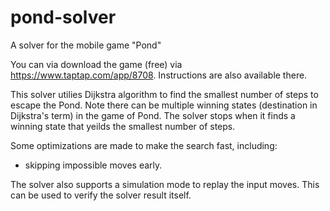 # pond-solver
A solver for the mobile game "Pond"

You can via download the game (free) via https://www.taptap.com/app/8708. Instructions are also available there.

This solver utilies Dijkstra algorithm to find the smallest number of steps to escape the Pond. Note there can be multiple winning states (destination in Dijkstra's term) in the game of Pond. The solver stops when it finds a winning state that yeilds the smallest number of steps.

Some optimizations are made to make the search fast, including:
 * skipping impossible moves early.

The solver also supports a simulation mode to replay the input moves. This can be used to verify the solver result itself.
